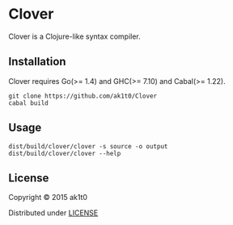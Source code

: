 # Clover

Clover is a Clojure-like syntax compiler.

## Installation

Clover requires Go(>= 1.4) and GHC(>= 7.10) and Cabal(>= 1.22).

    git clone https://github.com/ak1t0/Clover
    cabal build

## Usage


    dist/build/clover/clover -s source -o output
    dist/build/clover/clover --help


## License

Copyright © 2015 ak1t0

Distributed under  [LICENSE](https://github.com/ak1t0/Clover/blob/master/LICENSE)
